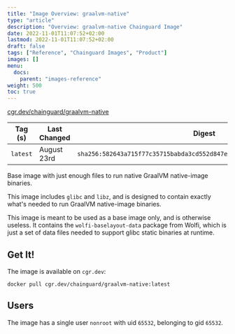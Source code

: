 ```yaml
---
title: "Image Overview: graalvm-native"
type: "article"
description: "Overview: graalvm-native Chainguard Image"
date: 2022-11-01T11:07:52+02:00
lastmod: 2022-11-01T11:07:52+02:00
draft: false
tags: ["Reference", "Chainguard Images", "Product"]
images: []
menu:
  docs:
    parent: "images-reference"
weight: 500
toc: true
---
```


[cgr.dev/chainguard/graalvm-native](https://github.com/chainguard-images/images/tree/main/images/graalvm-native)

| Tag (s)   | Last Changed | Digest                                                                    |
|-----------|--------------|---------------------------------------------------------------------------|
|  `latest` | August 23rd  | `sha256:582643a715f77c35715babda3cd552d847e362b11fb6a1020f0979f2ed8f49ab` |



Base image with just enough files to run native GraalVM native-image binaries.

This image includes `glibc` and `libz`, and is designed to contain exactly what's needed to run GraalVM native-image binaries.

This image is meant to be used as a base image only, and is otherwise useless.  It contains the `wolfi-baselayout-data` package from Wolfi, which is just a set of data files needed to support glibc static binaries at runtime.

## Get It!

The image is available on `cgr.dev`:

```
docker pull cgr.dev/chainguard/graalvm-native:latest
```

## Users

The image has a single user `nonroot` with uid `65532`, belonging to gid `65532`.

